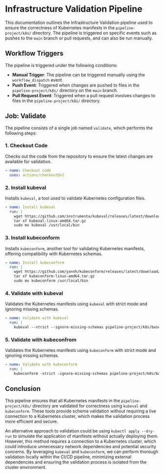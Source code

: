 # Infrastructure Validation Pipeline

This documentation outlines the Infrastructure Validation pipeline used to ensure the correctness of Kubernetes manifests in the `pipeline-project/k8s/` directory. The pipeline is triggered on specific events such as pushes to the `main` branch or pull requests, and can also be run manually.

## Workflow Triggers

The pipeline is triggered under the following conditions:
- **Manual Trigger**: The pipeline can be triggered manually using the `workflow_dispatch` event.
- **Push Event**: Triggered when changes are pushed to files in the `pipeline-project/k8s/` directory on the `main` branch.
- **Pull Request Event**: Triggered when a pull request involves changes to files in the `pipeline-project/k8s/` directory.

## Job: Validate

The pipeline consists of a single job named `validate`, which performs the following steps:

### 1. Checkout Code

Checks out the code from the repository to ensure the latest changes are available for validation.

```yaml
- name: Checkout code
  uses: actions/checkout@v2
```
### 2. Install kubeval
Installs `kubeval`, a tool used to validate Kubernetes configuration files.

```yaml
- name: Install kubeval
  run: |
    wget https://github.com/instrumenta/kubeval/releases/latest/download/kubeval-linux-amd64.tar.gz
    tar xf kubeval-linux-amd64.tar.gz
    sudo mv kubeval /usr/local/bin
```
### 3. Install kubeconform
Installs `kubeconform`, another tool for validating Kubernetes manifests, offering compatibility with Kubernetes schemas.

```yaml
- name: Install kubeconform
  run: |
    wget https://github.com/yannh/kubeconform/releases/latest/download/kubeconform-linux-amd64.tar.gz
    tar xf kubeconform-linux-amd64.tar.gz
    sudo mv kubeconform /usr/local/bin
```

### 4. Validate with kubeval
Validates the Kubernetes manifests using `kubeval` with strict mode and ignoring missing schemas.

```yaml
- name: Validate with kubeval
  run: |
    kubeval --strict --ignore-missing-schemas pipeline-project/k8s/base/[!kustomization]*.yaml
```

### 5. Validate with kubeconfrom
Validates the Kubernetes manifests using `kubeconform` with strict mode and ignoring missing schemas.
```yaml
- name: Validate with kubeconform
  run: |
    kubeconform -strict -ignore-missing-schemas pipeline-project/k8s/base/[!kustomization]*.yaml

```

## Conclusion

This pipeline ensures that all Kubernetes manifests in the `pipeline-project/k8s/` directory are validated for correctness using `kubeval` and `kubeconform`. These tools provide schema validation without requiring a live connection to a Kubernetes cluster, which makes the validation process more efficient and secure.

An alternative approach to validation could be using `kubectl apply --dry-run` to simulate the application of manifests without actually deploying them. However, this method requires a connection to a Kubernetes cluster, which could introduce unnecessary network dependencies and potential security concerns. By leveraging `kubeval` and `kubeconform`, we can perform thorough validation locally within the CI/CD pipeline, minimizing external dependencies and ensuring the validation process is isolated from the cluster environment.
